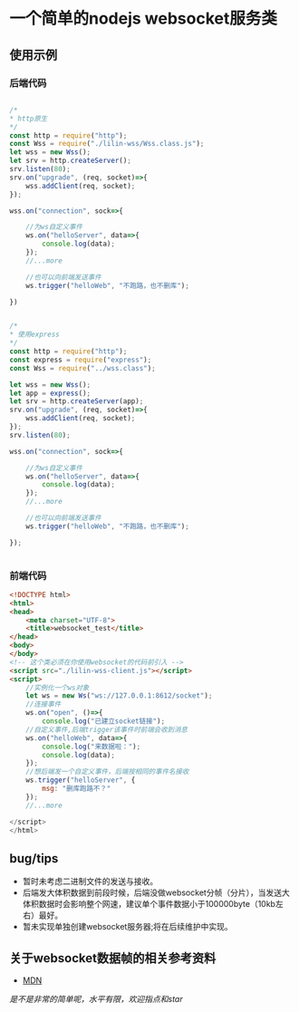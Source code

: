 # 一个简单的nodejs websocket服务类

## 使用示例

### 后端代码
```js

/*
* http原生
*/
const http = require("http");
const Wss = require("./lilin-wss/Wss.class.js");
let wss = new Wss();
let srv = http.createServer();
srv.listen(80);
srv.on("upgrade", (req, socket)=>{
    wss.addClient(req, socket);
});

wss.on("connection", sock=>{

    //为ws自定义事件
    ws.on("helloServer", data=>{
        console.log(data);
    });
    //...more

    //也可以向前端发送事件
    ws.trigger("helloWeb", "不跑路，也不删库");

})

```

```js

/*
* 使用express
*/
const http = require("http");
const express = require("express");
const Wss = require("../wss.class");

let wss = new Wss();
let app = express();
let srv = http.createServer(app);
srv.on("upgrade", (req, socket)=>{
    wss.addClient(req, socket);
});
srv.listen(80);

wss.on("connection", sock=>{

    //为ws自定义事件
    ws.on("helloServer", data=>{
        console.log(data);
    });
    //...more

    //也可以向前端发送事件
    ws.trigger("helloWeb", "不跑路，也不删库");

});



```
### 前端代码

```html
<!DOCTYPE html>
<html>
<head>
    <meta charset="UTF-8">
    <title>websocket_test</title>
</head>
<body>
</body>
<!-- 这个类必须在你使用websocket的代码前引入 -->
<script src="./lilin-wss-client.js"></script>
<script>
    //实例化一个ws对象
    let ws = new Ws("ws://127.0.0.1:8612/socket");
    //连接事件
    ws.on("open", ()=>{
        console.log("已建立socket链接");
    //自定义事件,后端trigger该事件时前端会收到消息
    ws.on("helloWeb", data=>{
        console.log("来数据啦：");
        console.log(data);
    });
    //想后端发一个自定义事件，后端按相同的事件名接收
    ws.trigger("helloServer", {
        msg: "删库跑路不？"
    });
    //...more

</script>
</html>

```

## bug/tips
* 暂时未考虑二进制文件的发送与接收。
* 后端发大体积数据到前段时候，后端没做websocket分帧（分片），当发送大体积数据时会影响整个网速，建议单个事件数据小于100000byte（10kb左右）最好。
* 暂未实现单独创建websocket服务器;将在后续维护中实现。

## 关于websocket数据帧的相关参考资料
* [MDN](https://developer.mozilla.org/zh-CN/docs/Web/API/WebSockets_API/Writing_WebSocket_servers)
  
*是不是非常的简单呢，水平有限，欢迎指点和star*
